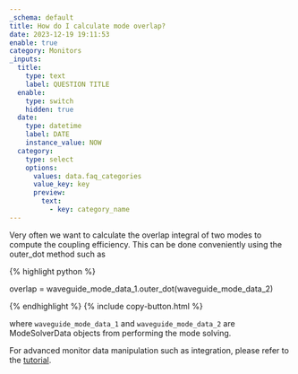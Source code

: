 ```yaml
---
_schema: default
title: How do I calculate mode overlap?
date: 2023-12-19 19:11:53
enable: true
category: Monitors
_inputs:
  title:
    type: text
    label: QUESTION TITLE
  enable:
    type: switch
    hidden: true
  date:
    type: datetime
    label: DATE
    instance_value: NOW
  category:
    type: select
    options:
      values: data.faq_categories
      value_key: key
      preview:
        text:
          - key: category_name
---
```

Very often we want to calculate the overlap integral of two modes to compute the coupling efficiency. This can be done conveniently using the outer\_dot method such as&nbsp;

<div markdown class="code-snippet">{% highlight python %}

overlap = waveguide_mode_data_1.outer_dot(waveguide_mode_data_2)

{% endhighlight %}
{% include copy-button.html %}
</div>

where <code markdown class="language-plaintext">waveguide_mode_data_1</code>&nbsp;and&nbsp;<code markdown class="language-plaintext">waveguide_mode_data_2</code>&nbsp;are ModeSolverData objects from performing the mode solving.&nbsp;

For advanced monitor data manipulation such as integration, please refer to the [tutorial](https://www.flexcompute.com/tidy3d/examples/notebooks/XarrayTutorial/).